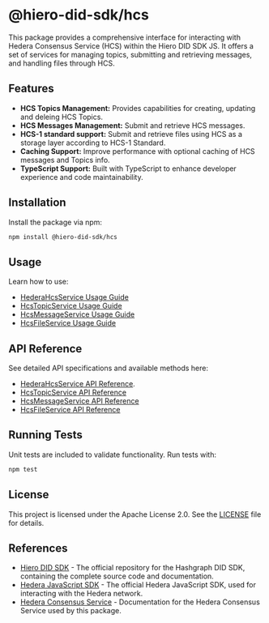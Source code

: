 # @hiero-did-sdk/hcs

This package provides a comprehensive interface for interacting with Hedera Consensus Service (HCS) within the Hiero DID SDK JS.
It offers a set of services for managing topics, submitting and retrieving messages, and handling files through HCS.

## Features

- **HCS Topics Management:** Provides capabilities for creating, updating and deleing HCS Topics.
- **HCS Messages Management:** Submit and retrieve HCS messages.
- **HCS-1 standard support:** Submit and retrieve files using HCS as a storage layer according to HCS-1 Standard.
- **Caching Support:** Improve performance with optional caching of HCS messages and Topics info.
- **TypeScript Support:** Built with TypeScript to enhance developer experience and code maintainability.

## Installation

Install the package via npm:

```bash
npm install @hiero-did-sdk/hcs
```

## Usage

Learn how to use:
- [HederaHcsService Usage Guide](https://hiero-ledger.github.io/hiero-did-sdk-js/documentation/0.1.0/03-implementation/components/hcs-service-guide.html)
- [HcsTopicService Usage Guide](https://hiero-ledger.github.io/hiero-did-sdk-js/documentation/0.1.0/03-implementation/components/hcs-topic-service-guide.html)
- [HcsMessageService Usage Guide](https://hiero-ledger.github.io/hiero-did-sdk-js/documentation/0.1.0/03-implementation/components/hcs-message-service-guide.html)
- [HcsFileService Usage Guide](https://hiero-ledger.github.io/hiero-did-sdk-js/documentation/0.1.0/03-implementation/components/hcs-file-service-guide.html)

## API Reference

See detailed API specifications and available methods here:
- [HederaHcsService API Reference](https://hiero-ledger.github.io/hiero-did-sdk-js/documentation/0.1.0/03-implementation/components/hcs-service-api.html).
- [HcsTopicService API Reference](https://hiero-ledger.github.io/hiero-did-sdk-js/documentation/0.1.0/03-implementation/components/hcs-topic-service-api.html)
- [HcsMessageService API Reference](https://hiero-ledger.github.io/hiero-did-sdk-js/documentation/0.1.0/03-implementation/components/hcs-message-service-api.html)
- [HcsFileService API Reference](https://hiero-ledger.github.io/hiero-did-sdk-js/documentation/0.1.0/03-implementation/components/hcs-file-service-api.html)

## Running Tests

Unit tests are included to validate functionality. Run tests with:

```bash
npm test
```

## License

This project is licensed under the Apache License 2.0. See the [LICENSE](LICENSE) file for details.

## References

- [Hiero DID SDK](https://github.com/hiero-ledger/hiero-did-sdk-js) - The official repository for the Hashgraph DID SDK, containing the complete source code and documentation.
- [Hedera JavaScript SDK](https://github.com/hashgraph/hedera-sdk-js) - The official Hedera JavaScript SDK, used for interacting with the Hedera network.
- [Hedera Consensus Service](https://docs.hedera.com/hedera/sdks-and-apis/sdks/consensus-service) - Documentation for the Hedera Consensus Service used by this package.
